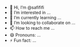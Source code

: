 - 👋 Hi, I’m @safififi
- 👀 I’m interested in ...
- 🌱 I’m currently learning ...
- 💞️ I’m looking to collaborate on ...
- 📫 How to reach me ...
- 😄 Pronouns: ...
- ⚡ Fun fact: ...

<!---
safififi/safififi is a ✨ special ✨ repository because its `README.md` (this file) appears on your GitHub profile.
You can click the Preview link to take a look at your changes.
--->
